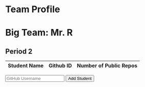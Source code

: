 <html>
    <body>
        <h1 class="text-center m-5 text-success">Team Profile</h1>
        <div class="table-responsive mx-5">
            <table id="table-container" class="table table-hover table-bordered border-secondary mb-5">
                <h1>Big Team: Mr. R</h1>
                <h2>Period 2</h2>
                <thead>
                    <tr>
                        <th scope="col"> Student Name </th>
                        <th scope="col"> Github ID </th>
                        <!-- <th scope="col">Blog</th>
                        <th scope="col">Github Insights</th> -->
                        <th scope="col"> Number of Public Repos </th>
                        <!--<td id="username-commits"></td>-->
                    </tr>
                </thead>
                <tbody class="table-group-divider" id="students">
                </tbody>
            </table>
        </div>
        <div>
            <!--<input type="text" id="name" placeholder="Full Name">-->
            <input type="text" id="username" placeholder="GitHub Username">
            <button onclick="addStudent()">Add Student</button>
            <!--<button onclick="fetchTotalCommits()">Fetch Total Commits</button> -->
        </div>
        <script>
            function addStudent() {
                // const tableBody = document.getElementById('students');
                // const username = document.getElementById('username').value;
                // const newRow = document.createElement('tr');
                // const nameCell = document.createElement('td');
                var tableBody = document.getElementById('students');
                // var nameInput = document.getElementById("name");
                var userNameInput = document.getElementById("username");
                //addToTable
                var newRow = tableBody.insertRow();
                var studentNameCell = newRow.insertCell();
                studentNameCell.textContent = " ";
                var userNameCell = newRow.insertCell();
                userNameCell.textContent = userNameInput.value;
                var totalCommitsCell = newRow.insertCell();
                totalCommitsCell.textContext = 0;
                var buttonCell = newRow.insertCell();
                var fetchCommitsButton = document.createElement('button');
                fetchCommitsButton.textContent = 'Fetch Data';
                fetchCommitsButton.onclick = function() {
                fetchTotalCommits(userNameInput.value, studentNameCell, totalCommitsCell);
                };
                buttonCell.appendChild(fetchCommitsButton);
                //reset fields
                //nameInput.value = '';
                usernameInput.value = '';
                // row.insertCell(0).innerHTML = name.value;
                // row.insertCell(1).innerHTML = userName.value;
                // row.insertCell(2).innerHTML = 0;
        }
        function fetchTotalCommits(username, studentCell, commitsCell) {
            const url = `https://api.github.com/users/${username}`;
            // var tableBody = document.getElementById('students');
            // var numRows = tableBody.getElementsByTagName('tr');
            fetch(url)
    .then(response => response.json())
    .then(data => {
      commitsCell.textContent = data.public_repos;
      studentCell.textContent = data.name;
    })
    .catch(error => console.error(error));
        }
            // const userName = ;
            // fetch('test.json')
            // .then(response => response.json())
            // .then(data => {
            //     let table = '<table><tr><th>Name</th><th>GitHub ID</th><th>Blog Link</th><th>GitHub Insights</th><th>GitHub Commits</th></tr>';
            //     data[0].individuals.forEach((student) => {
            //     table += <tr><td>${student.student}</td><td>${student['gh-id']}</td><td>${student.blog}</td><td>${student['gh-insights']}</td><td>${student['gh-commits']}</td></tr>;
            //     });
            //     table += '</table>';
            //     document.getElementById('table-container').innerHTML = table;
            // })
            // .catch(error => console.error(error));
        </script>
    </body>
</html>
